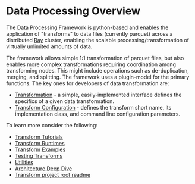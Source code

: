 # Data Processing Overview 
The Data Processing Framework is python-based and enables the 
application of "transforms" to data files (currently parquet) across a distributed 
[Ray](https://docs.ray.io/en/latest/index.html) cluster, enabling the
scalable processing/transformation of virtually unlimited amounts of data. 

The framework allows simple 1:1 transformation of parquet files, but also enables
more complex transformations requiring coordination among transforming nodes.
This might include operations such as de-duplication, merging, and splitting.
The framework uses a plugin-model for the primary functions.  The key ones for
developers of data transformation are:

* [Transformation](../src/data_processing/transform/table_transform.py) - a simple, easily-implemented interface defines
the specifics of a given data transformation.
* [Transform Configuration](../src/data_processing/runtime/ray/transform_runtime.py) - defines
the transform short name, its implementation class,  and command line configuration
parameters.

To learn more consider the following:

* [Transform Tutorials](transform-tutorials.md)
* [Transform Runtimes](transform-runtimes.md)
* [Transform Examples](transform-tutorial-examples.md)
* [Testing Transforms](transform-testing.md)
* [Utilities](transformer-utilities.md)
* [Architecture Deep Dive](architecture.md)
* [Transform project root readme](../../transforms/README.md)


